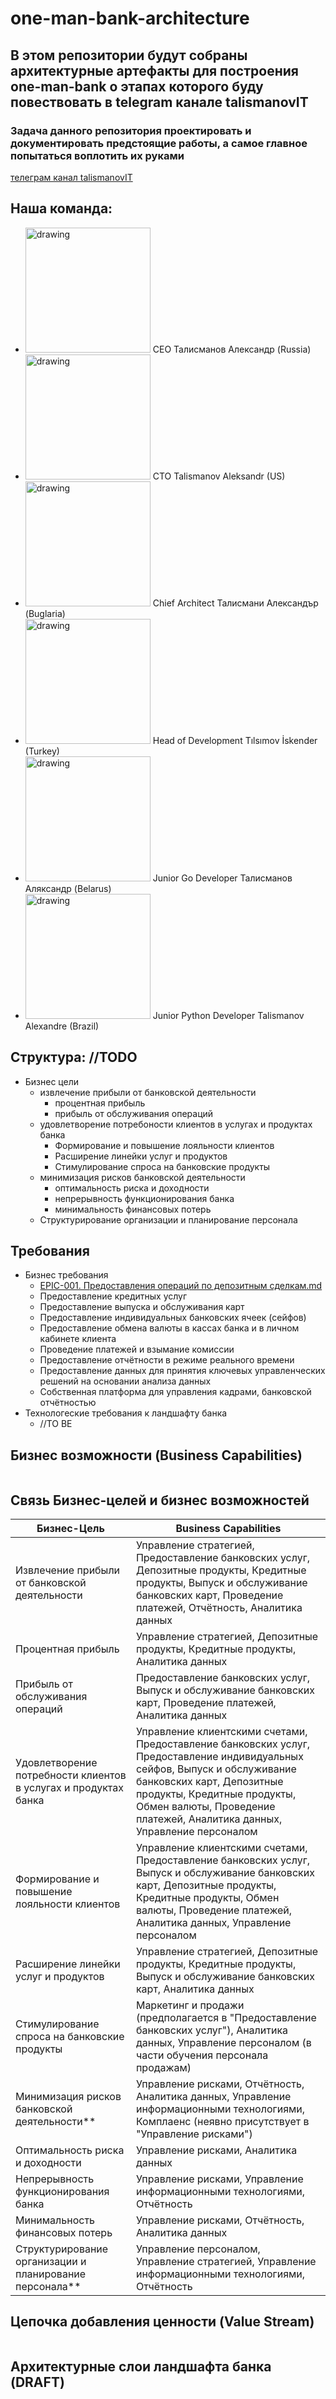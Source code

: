 # one-man-bank-architecture

## В этом репозитории будут собраны архитектурные артефакты для построения one-man-bank о этапах которого буду повествовать в telegram канале talismanovIT

### Задача данного репозитория проектировать и документировать предстоящие работы, а самое главное попытаться воплотить их руками
[телеграм канал talismanovIT](https://t.me/talismanovIT)
## Наша команда:

- <img src="images/photos/ceo.jpg" alt="drawing" width="200"/> CEO Талисманов Александр (Russia)
- <img src="images/photos/cto.jpg" alt="drawing" width="200"/> CTO Talismanov Aleksandr (US)
- <img src="./images/photos/chief-arch.jpg" alt="drawing" width="200"/> Chief Architect Талисмани Александър (Buglaria) 
- <img src="./images/photos/head-of-development.jpg" alt="drawing" width="200"/> Head of Development Tılsımov İskender (Turkey)
- <img src="./images/photos/junior-developer.jpg" alt="drawing" width="200"/> Junior Go Developer Талисманов Аляксандр (Belarus) 
- <img src="./images/photos/junior2.jpg" alt="drawing" width="200"/> Junior Python Developer Talismanov Alexandre (Brazil) 
## Структура: //TODO 

* Бизнес цели
  * извлечение прибыли от банковской деятельности
    * процентная прибыль
    * прибыль от обслуживания операций
  * удовлетворение потребоности клиентов в услугах и продуктах банка
    * Формирование и повышение лояльности клиентов
    * Расширение линейки услуг и продуктов
    * Стимулирование спроса на банковские продукты
  * минимизация рисков банковской деятельности
    * оптимальность риска и доходности
    * непрерывность функционирования банка
    * минимальность финансовых потерь
  * Структурирование организации и планирование персонала

## Требования
* Бизнес требования
  * [EPIC-001. Предоставления операций по депозитным сделкам.md](./requirements/EPIC-001.DEPOSIT.md)
  * Предоставление кредитных услуг
  * Предоставление выпуска и обслуживания карт
  * Предоставление индивидуальных банковских ячеек (сейфов)
  * Предоставление обмена валюты в кассах банка и в личном кабинете клиента
  * Проведение платежей и взымание комиссии
  * Предоставление отчётности в режиме реального времени
  * Предоставление данных для принятия ключевых управленческих решений на основании анализа данных
  * Собственная платформа для управления кадрами, банковской отчётностью
* Технологеские требования к ландшафту банка
  * //TO BE
## Бизнес возможности (Business Capabilities)  

<img src="images/business-capabilities/Business Capability.bmp" alt="">

## Связь Бизнес-целей и бизнес возможностей  

| Бизнес-Цель                                                   | Business Capabilities                                                                                                                                                              |
| ------------------------------------------------------------- | ----------------------------------------------------------------------------------------------------------------------------------------------------------------------------------- |
| Извлечение прибыли от банковской деятельности                 | Управление стратегией, Предоставление банковских услуг, Депозитные продукты, Кредитные продукты, Выпуск и обслуживание банковских карт, Проведение платежей, Отчётность, Аналитика данных|
| Процентная прибыль                                            | Управление стратегией, Депозитные продукты, Кредитные продукты, Аналитика данных                                                                                                    |
| Прибыль от обслуживания операций                              | Предоставление банковских услуг, Выпуск и обслуживание банковских карт, Проведение платежей, Аналитика данных                                                                       |
| Удовлетворение потребности клиентов в услугах и продуктах банка | Управление клиентскими счетами, Предоставление банковских услуг, Предоставление индивидуальных сейфов, Выпуск и обслуживание банковских карт, Депозитные продукты, Кредитные продукты, Обмен валюты, Проведение платежей, Аналитика данных, Управление персоналом|
| Формирование и повышение лояльности клиентов                  | Управление клиентскими счетами, Предоставление банковских услуг, Выпуск и обслуживание банковских карт, Депозитные продукты, Кредитные продукты, Обмен валюты, Проведение платежей, Аналитика данных, Управление персоналом|
| Расширение линейки услуг и продуктов                          | Управление стратегией, Депозитные продукты, Кредитные продукты, Выпуск и обслуживание банковских карт, Аналитика данных                                                             |
| Стимулирование спроса на банковские продукты                  | Маркетинг и продажи (предполагается в "Предоставление банковских услуг"), Аналитика данных, Управление персоналом (в части обучения персонала продажам)                             |
| Минимизация рисков банковской деятельности**                  | Управление рисками, Отчётность, Аналитика данных, Управление информационными технологиями, Комплаенс (неявно присутствует в "Управление рисками")                                   |
| Оптимальность риска и доходности                              | Управление рисками, Аналитика данных                                                                                                                                                |
| Непрерывность функционирования банка                          | Управление рисками, Управление информационными технологиями, Отчётность                                                                                                             |
| Минимальность финансовых потерь                               | Управление рисками, Отчётность, Аналитика данных                                                                                                                                    |
| Структурирование организации и планирование персонала**       | Управление персоналом, Управление стратегией, Управление информационными технологиями, Отчётность                                                                                   |

## Цепочка добавления ценности (Value Stream)

<img src="images/value-stream/Value Stream.bmp" alt="">


## Архитектурные слои ландшафта банка (DRAFT)

<img src="images/architecture-component-layers/Applications View.bmp" alt="">